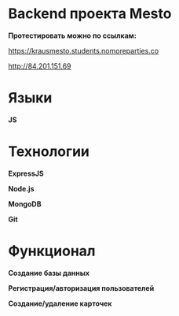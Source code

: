 # Backend проекта Mesto

**Протестировать можно по ссылкам:**

https://krausmesto.students.nomoreparties.co

http://84.201.151.69

# Языки
**JS**

# Технологии
**ExpressJS**

**Node.js**

**MongoDB**

**Git**

# Функционал
**Создание базы данных**

**Регистрация/авторизация пользователей**

**Создание/удаление карточек**
